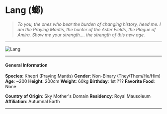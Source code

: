 # Lang (螂)

>*To you, the ones who bear the burden of changing history, heed me. I am the Praying Mantis, the hunter of the Aster Fields, the Plague of Amira. Show me your strength.... the strength of this new age.*

___
![](https://i.imgur.com/uo9jYjS.png "Lang")
___

#### General Information

**Species**: Khepri (Praying Mantis)
**Gender**: Non-Binary (They/Them/He/Him)
**Age**: ~200
**Height**: 200cm
**Weight**: 60kg
**Birthday**: 1st ???
**Favorite Food**: None

**Country of Origin**: Sky Mother's Domain
**Residency**: Royal Mausoleum
**Affiliation**: Autumnal Earth

___